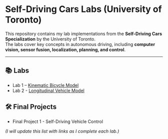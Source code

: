 # Self-Driving Cars Labs (University of Toronto)

This repository contains my lab implementations from the **Self-Driving Cars Specialization** by the University of Toronto.  
The labs cover key concepts in autonomous driving, including **computer vision, sensor fusion, localization, planning, and control**.

---

## 📚 Labs

- Lab 1 – [Kinematic Bicycle Model](https://github.com/GrandEchoWhiskey/uot-self_driving_cars-labs/blob/main/Kinematic_Bicycle_Model.ipynb)
- Lab 2 - [Longitudinal Vehicle Model](https://github.com/GrandEchoWhiskey/uot-self_driving_cars-labs/blob/main/Longitudinal_Vehicle_Model.ipynb)

## 🛠️ Final Projects

- Final Project 1 - Self-Driving Vehicle Control

*(I will update this list with links as I complete each lab.)*
